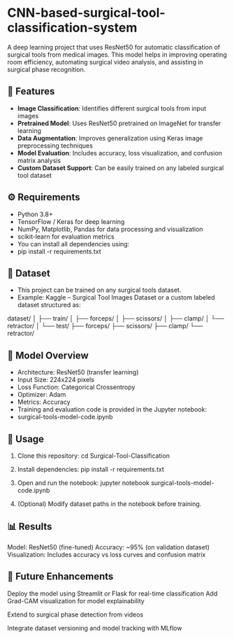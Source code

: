# CNN-based-surgical-tool-classification-system
A deep learning project that uses ResNet50 for automatic classification of surgical tools from medical images.
This model helps in improving operating room efficiency, automating surgical video analysis, and assisting in surgical phase recognition.

## 🧠 Features
- **Image Classification**: Identifies different surgical tools from input images
- **Pretrained Model**: Uses ResNet50 pretrained on ImageNet for transfer learning
- **Data Augmentation**: Improves generalization using Keras image preprocessing techniques
- **Model Evaluation**: Includes accuracy, loss visualization, and confusion matrix analysis
- **Custom Dataset Support**: Can be easily trained on any labeled surgical tool dataset

## ⚙️ Requirements
- Python 3.8+
- TensorFlow / Keras for deep learning
- NumPy, Matplotlib, Pandas for data processing and visualization
- scikit-learn for evaluation metrics
- You can install all dependencies using:
- pip install -r requirements.txt

## 📂 Dataset
- This project can be trained on any surgical tools dataset.
- Example: Kaggle – Surgical Tool Images Dataset or a custom labeled dataset structured as:

dataset/
│
├── train/
│   ├── forceps/
│   ├── scissors/
│   ├── clamp/
│   └── retractor/
│
└── test/
    ├── forceps/
    ├── scissors/
    ├── clamp/
    └── retractor/


## 🚀 Model Overview
- Architecture: ResNet50 (transfer learning)
- Input Size: 224x224 pixels
- Loss Function: Categorical Crossentropy
- Optimizer: Adam
- Metrics: Accuracy
- Training and evaluation code is provided in the Jupyter notebook:
- surgical-tools-model-code.ipynb

## 🧪 Usage
1. Clone this repository:
cd Surgical-Tool-Classification

2. Install dependencies:
pip install -r requirements.txt

3. Open and run the notebook:
jupyter notebook surgical-tools-model-code.ipynb

4. (Optional) Modify dataset paths in the notebook before training.

## 📊 Results
Model: ResNet50 (fine-tuned)
Accuracy: ~95% (on validation dataset)
Visualization: Includes accuracy vs loss curves and confusion matrix

## 🔮 Future Enhancements
Deploy the model using Streamlit or Flask for real-time classification
Add Grad-CAM visualization for model explainability

Extend to surgical phase detection from videos

Integrate dataset versioning and model tracking with MLflow
